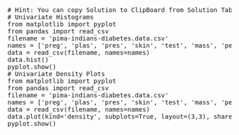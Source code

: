 <pre class="file" data-target="clipboard">
# Hint: You can copy Solution to ClipBoard from Solution Tab
# Univariate Histograms
from matplotlib import pyplot
from pandas import read_csv
filename = 'pima-indians-diabetes.data.csv'
names = ['preg', 'plas', 'pres', 'skin', 'test', 'mass', 'pedi', 'age', 'class']
data = read_csv(filename, names=names)
data.hist()
pyplot.show()
# Univariate Density Plots
from matplotlib import pyplot
from pandas import read_csv
filename = 'pima-indians-diabetes.data.csv'
names = ['preg', 'plas', 'pres', 'skin', 'test', 'mass', 'pedi', 'age', 'class']
data = read_csv(filename, names=names)
data.plot(kind='density', subplots=True, layout=(3,3), sharex=False)
pyplot.show()


</pre>
